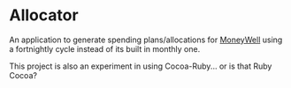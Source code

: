 Allocator
========

An application to generate spending plans/allocations for [MoneyWell][no-thirst]
using a fortnightly cycle instead of its built in monthly one.

This project is also an experiment in using Cocoa-Ruby... or is that Ruby Cocoa?

[no-thirst]: http://nothirst.com/moneywell/